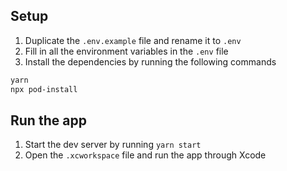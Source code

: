 ## Setup

1. Duplicate the `.env.example` file and rename it to `.env`
2. Fill in all the environment variables in the `.env` file
3. Install the dependencies by running the following commands

```bash
yarn
npx pod-install
```

## Run the app

1. Start the dev server by running `yarn start`
2. Open the `.xcworkspace` file and run the app through Xcode

